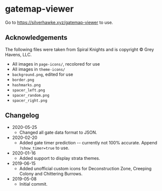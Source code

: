 # gatemap-viewer
Go to <https://silverhawke.xyz/gatemap-viewer> to use.

## Acknowledgements
The following files were taken from Spiral Knights and is copyright © Grey Havens, LLC.
* All images in `page-icons/`, recolored for use
* All images in `theme-icons/`
* `background.png`, edited for use
* `border.png`
* `hashmarks.png`
* `spacer_left.png`
* `spacer_random.png`
* `spacer_right.png`

## Changelog
- 2020-05-25
  - Changed all gate data format to JSON.
- 2020-02-20
  - Added gate timer prediction -- currently not 100% accurate. Append `?show_timer=true` to use.
- 2020-01-16
  - Added support to display strata themes.
- 2019-06-15
  - Added unofficial custom icons for Deconstruction Zone, Creeping Colony and Chittering Burrows.
- 2019-05-08 
  - Initial commit.
